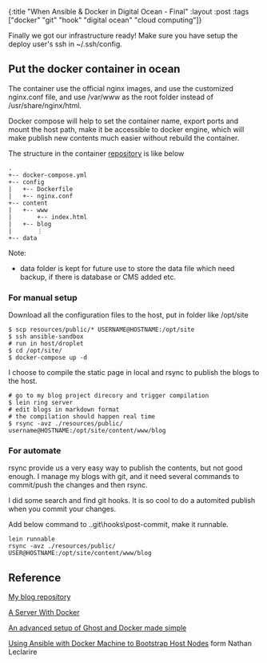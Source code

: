 {:title "When Ansible & Docker in Digital Ocean - Final"
 :layout :post
 :tags ["docker" "git" "hook" "digital ocean" "cloud computing"]}

Finally we got our infrastructure ready!
Make sure you have setup the deploy user's ssh in ~/.ssh/config.

## Put the docker container in ocean

The container use the official nginx images, and use the customized nginx.conf file, and use /var/www as the root folder instead of /usr/share/nginx/html.

Docker compose will help to set the container name, export ports and mount the host path, make it be accessible to docker engine, which will make publish new contents much easier without rebuild the container.

The structure in the container [repository](https://github.com/sniperliu/blog.lambdaliu.com/tree/master/infra/container) is like below
```
.
+-- docker-compose.yml
+-- config
|   +-- Dockerfile
|   +-- nginx.conf
+-- content
|   +-- www
|   	+-- index.html
|	+-- blog
|	    ⋮
+-- data
```
Note:
* data folder is kept for future use to store the data file which need backup, if there is database or CMS added etc.

### For manual setup

Download all the configuration files to the host, put in folder like /opt/site

```shell
$ scp resources/public/* USERNAME@HOSTNAME:/opt/site
$ ssh ansible-sandbox
# run in host/droplet
$ cd /opt/site/
$ docker-compose up -d
```

I choose to compile the static page in local and rsync to publish the blogs to the host.

```shell
# go to my blog project direcory and trigger compilation
$ lein ring server
# edit blogs in markdown format
# the compilation should happen real time
$ rsync -avz ./resources/public/ username@HOSTNAME:/opt/site/content/www/blog
```
### For automate

rsync provide us a very easy way to publish the contents, but not good enough.
I manage my blogs with git, and it need several commands to commit/push the changes and then rsync.

I did some search and find git hooks. It is so cool to do a automited publish when you commit your changes.

Add below command to .\.git\hooks\post-commit, make it runnable.
```shell
lein runnable
rsync -avz ./resources/public/ USER@HOSTNAME:/opt/site/content/www/blog
```

## Reference

[My blog repository](https://github.com/sniperliu/blog.lambdaliu.com)

[A Server With Docker](http://blog.th4t.net/category/a-server-with-docker.html)

[An advanced setup of Ghost and Docker made simple](http://coderunner.io/hello-blog-an-advanced-setup-of-ghost-and-docker-made-simple/)

[Using Ansible with Docker Machine to Bootstrap Host Nodes](http://nathanleclaire.com/blog/2015/11/10/using-ansible-with-docker-machine-to-bootstrap-host-nodes/) form Nathan Leclarire


